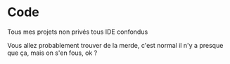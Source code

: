 # Code
Tous mes projets non privés tous IDE confondus

Vous allez probablement trouver de la merde, c'est normal il n'y a presque que ça, mais on s'en fous, ok ?
